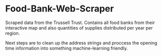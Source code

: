 # Food-Bank-Web-Scraper
Scraped data from the Trussell Trust. Contains all food banks from their interactive map and also quantities of supplies distributed per year per region. 

Next steps are to clean up the address strings and proccess the opening time information into something machine-learning friendly.
